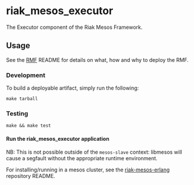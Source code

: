 # riak_mesos_executor
The Executor component of the Riak Mesos Framework.

## Usage

See the [RMF](https://github.com/basho-labs/riak-mesos-erlang) README for details on what, how and why to deploy the RMF.

### Development

To build a deployable artifact, simply run the following:

```
make tarball
```

### Testing

```
make && make test
```

#### Run the riak_mesos_executor application

NB: This is not possible outside of the `mesos-slave` context: libmesos will cause a segfault without the appropriate runtime environment.

For installing/running in a mesos cluster, see the [riak-mesos-erlang](https://github.com/basho-labs/riak-mesos-erlang) repository README.
